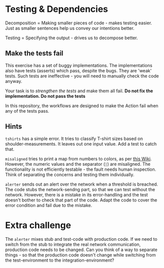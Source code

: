 # Testing & Dependencies

Decomposition = Making smaller pieces of code - makes testing easier. Just as smaller sentences help us convey our intentions better.

Testing = Specifying the output - drives us to decompose better.




## Make the tests fail

This exercise has a set of buggy implementations. The implementations also have tests (asserts) which pass, despite the bugs. They are 'weak' tests. Such tests are ineffective - you will need to manually check the code anyway.

Your task is to _strengthen the tests_ and make them all fail. **Do not fix the implementation. Do not pass the tests**

In this repository, the workflows are designed to make the Action fail when any of the tests pass.

## Hints

`tshirts` has a simple error. It tries to classify T-shirt sizes based on shoulder-measurements. It leaves out one input value. Add a test to catch that.

`misaligned` tries to print a map from numbers to colors, as per [this Wiki](https://en.wikipedia.org/wiki/25-pair_color_code). However, the numeric values and the separator (`|`) are misaligned. The functionality is not efficiently testable - the fault needs human inspection. Think of separating the concerns and testing them individually.

`alerter` sends out an alert over the network when a threshold is breached. The code stubs the network-sendng part, so that we can test without the network. However, there is a mistake in its error-handling and the test doesn't bother to check that part of the code. Adapt the code to cover the error condition and fail due to the mistake.

# Extra challenge

The `alerter` mixes stub and test-code with production code. If we need to switch from the stub to integrate the real network communication, production code needs to be changed.
Can you think of a way to separate things - so that the production code doesn't change while switching from the test-environment to the integration-environment?
